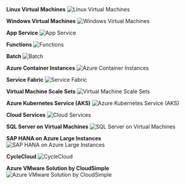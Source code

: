 ﻿**Linux Virtual Machines**
![Linux Virtual Machines](https://dinowang.github.io/azure-services-icon/Artifacts/Compute/Linux+Virtual+Machines.svg)

**Windows Virtual Machines**
![Windows Virtual Machines](https://dinowang.github.io/azure-services-icon/Artifacts/Compute/Windows+Virtual+Machines.svg)

**App Service**
![App Service](https://dinowang.github.io/azure-services-icon/Artifacts/Compute/App+Service.svg)

**Functions**
![Functions](https://dinowang.github.io/azure-services-icon/Artifacts/Compute/Functions.svg)

**Batch**
![Batch](https://dinowang.github.io/azure-services-icon/Artifacts/Compute/Batch.svg)

**Azure Container Instances**
![Azure Container Instances](https://dinowang.github.io/azure-services-icon/Artifacts/Compute/Azure+Container+Instances.svg)

**Service Fabric**
![Service Fabric](https://dinowang.github.io/azure-services-icon/Artifacts/Compute/Service+Fabric.svg)

**Virtual Machine Scale Sets**
![Virtual Machine Scale Sets](https://dinowang.github.io/azure-services-icon/Artifacts/Compute/Virtual+Machine+Scale+Sets.svg)

**Azure Kubernetes Service (AKS)**
![Azure Kubernetes Service (AKS)](https://dinowang.github.io/azure-services-icon/Artifacts/Compute/Azure+Kubernetes+Service+(AKS).svg)

**Cloud Services**
![Cloud Services](https://dinowang.github.io/azure-services-icon/Artifacts/Compute/Cloud+Services.svg)

**SQL Server on Virtual Machines**
![SQL Server on Virtual Machines](https://dinowang.github.io/azure-services-icon/Artifacts/Compute/SQL+Server+on+Virtual+Machines.svg)

**SAP HANA on Azure Large Instances**
![SAP HANA on Azure Large Instances](https://dinowang.github.io/azure-services-icon/Artifacts/Compute/SAP+HANA+on+Azure+Large+Instances.svg)

**CycleCloud**
![CycleCloud](https://dinowang.github.io/azure-services-icon/Artifacts/Compute/CycleCloud.svg)

**Azure VMware Solution by CloudSimple**
![Azure VMware Solution by CloudSimple](https://dinowang.github.io/azure-services-icon/Artifacts/Compute/Azure+VMware+Solution+by+CloudSimple.svg)


